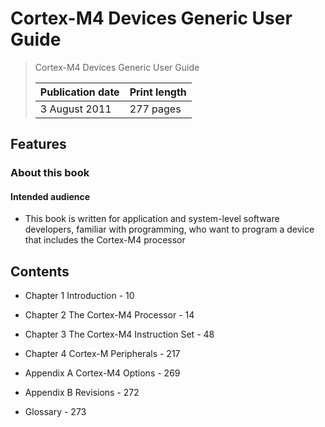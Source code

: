 # Cortex-M4 Devices Generic User Guide

> Cortex-M4 Devices Generic User Guide
>
> |Publication date|Print length|
> |-|-|
> |3 August 2011|277 pages|

## Features

### About this book

#### Intended audience

- This book is written for application and system-level software developers, familiar with programming, who want to program a device that includes the Cortex-M4 processor

## Contents

- Chapter 1 Introduction - 10

- Chapter 2 The Cortex-M4 Processor - 14

- Chapter 3 The Cortex-M4 Instruction Set - 48

- Chapter 4 Cortex-M Peripherals - 217

- Appendix A Cortex-M4 Options - 269

- Appendix B Revisions - 272

- Glossary - 273
